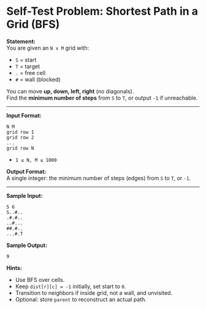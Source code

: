 # Self-Test Problem: Shortest Path in a Grid (BFS)

**Statement:**  
You are given an `N x M` grid with:
- `S` = start
- `T` = target
- `.` = free cell
- `#` = wall (blocked)

You can move **up, down, left, right** (no diagonals).  
Find the **minimum number of steps** from `S` to `T`, or output `-1` if unreachable.

---

**Input Format:**  
```
N M
grid row 1
grid row 2
...
grid row N
```
- `1 ≤ N, M ≤ 1000`

**Output Format:**  
A single integer: the minimum number of steps (edges) from `S` to `T`, or `-1`.

---

**Sample Input:**
```
5 6
S..#..
.#.#..
..#...
##.#..
...#.T
```

**Sample Output:**
```
9
```

**Hints:**
- Use BFS over cells.  
- Keep `dist[r][c] = -1` initially, set start to `0`.  
- Transition to neighbors if inside grid, not a wall, and unvisited.  
- Optional: store `parent` to reconstruct an actual path.

